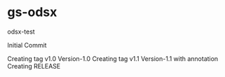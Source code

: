 # gs-odsx
odsx-test

Initial Commit

Creating tag v1.0
Version-1.0
Creating tag v1.1
Version-1.1 with annotation
Creating RELEASE
